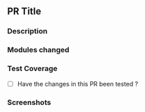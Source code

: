 ## PR Title
<!-- One line description of the PR -->

### Description
<!-- Detailed description of the PR changes -->

<!-- Use bullet points to keep it concise if required Example: 
- Added 201 to update end point
- Added 204 to delete end point
- Also we have an eTag requirement for the delete end point
-->

### Modules changed
<!-- Which code files have been changed as part of this PR, use bullets -->

### Test Coverage
- [ ] Have the changes in this PR been tested ?

### Screenshots
<!-- Add relevant screenshots -->
